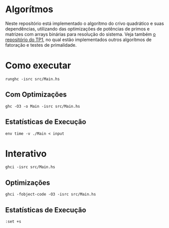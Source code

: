 # Algorítmos
Neste repositório está implementado o algorítmo do crivo quadrático e suas dependências, utilizando das optimizações de potências de primos e matrizes com arrays binárias para resolução do sistema. Veja também [o repositório do TP1](https://github.com/mateusvmv/tp1_algebra_a), no qual estão implementados outros algorítmos de fatoração e testes de primalidade.
# Como executar
`runghc -isrc src/Main.hs`
## Com Optimizações
`ghc -O3 -o Main -isrc src/Main.hs`
## Estatísticas de Execução
`env time -v ./Main < input`
# Interativo
`ghci -isrc src/Main.hs`
## Optimizações
`ghci -fobject-code -O3 -isrc src/Main.hs`
## Estatísticas de Execução
`:set +s`
